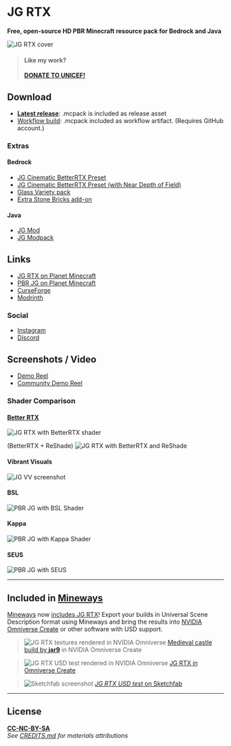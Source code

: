 # JG RTX

**Free, open-source HD PBR Minecraft resource pack for Bedrock and Java**

![JG RTX cover](https://static.planetminecraft.com/files/image/minecraft/texture-pack/2022/984/15781135-minecraftscreenshot_l.jpg)

> #### Like my work?
> **[DONATE TO UNICEF!](https://www.unicefusa.org/)**

## Download

- **[Latest release](https://github.com/jasonjgardner/jg-rtx/releases)**: .mcpack is included as release asset
- [Workflow build](https://github.com/jasonjgardner/jg-rtx/actions/workflows/main.yml?query=is%3Acompleted+branch%3Amain+actor%3Ajasonjgardner+event%3Apush): .mcpack included as workflow artifact. (Requires GitHub account.)

### Extras

#### Bedrock
- [JG Cinematic BetterRTX Preset](https://bedrock.graphics/presets/jg-cinematic-preset)
- [JG Cinematic BetterRTX Preset (with Near Depth of Field)](https://bedrock.graphics/presets/cinematic-betterrtx-preset-with-near-depth-of-field)
- [Glass Variety pack](https://github.com/jasonjgardner/jg-rtx/releases/download/v0.23.1/JG-RTX_Glass-Variety.mcpack)
- [Extra Stone Bricks add-on](https://jasonjgardner.gumroad.com/l/jgrtx-extra-bricks)

#### Java
- [JG Mod](https://modrinth.com/mod/jg-mod)
- [JG Modpack](https://modrinth.com/modpack/jg-modpack)

## Links
- [JG RTX on Planet Minecraft](https://www.planetminecraft.com/texture-pack/jg-rtx/)
- [PBR JG on Planet Minecraft](https://www.planetminecraft.com/texture-pack/pbr-jg/)
- [CurseForge](https://legacy.curseforge.com/minecraft/texture-packs/pbr-jg)
- [Modrinth](https://modrinth.com/resourcepack/pbr-jg)

### Social
- [Instagram](https://www.instagram.com/merncurft/ "Follow @merncurft on Instagram")
- [Discord](https://discord.gg/zAbpu3jWeJ "Join the JG RTX Discord")

## Screenshots / Video
- [Demo Reel](https://youtube.com/playlist?list=PL8PY_n6h2FGXHHcfU4ifiWdeIYg8TNB8N)
- [Community Demo Reel](https://youtube.com/playlist?list=PL8PY_n6h2FGW7OnrGPV4-rKQKYo_JvuBH)

### Shader Comparison
#### [Better RTX](https://bedrock.graphics)
![JG RTX with BetterRTX shader](https://github.com/jasonjgardner/jg-rtx/assets/1903667/0bc3d834-b90d-41b8-9b56-c82980b78a9d)

(BetterRTX + ReShade)
![JG RTX with BetterRTX and ReShade](https://github.com/user-attachments/assets/f337ce71-3e9f-4b67-9c0c-0b4e29fdc67e)

#### Vibrant Visuals

![JG VV screenshot](https://github.com/user-attachments/assets/646516e8-552e-4961-91bf-4f54773d1da1)

#### BSL
![PBR JG with BSL Shader](https://github.com/jasonjgardner/jg-rtx/assets/1903667/4240e652-da28-4127-bb4f-e89afb827793)

#### Kappa
![PBR JG with Kappa Shader](https://github.com/jasonjgardner/jg-rtx/assets/1903667/e94455e2-cadf-4bbc-9b67-94524dec3890)

#### SEUS
![PBR JG with SEUS](https://github.com/jasonjgardner/jg-rtx/assets/1903667/608ec372-8970-4a41-8d83-4f535d7a91d3)

---

## Included in [Mineways](http://mineways.com)

[Mineways](https://github.com/erich666/Mineways/) now [includes JG RTX](http://www.realtimerendering.com/erich/minecraft/public/mineways/textures.html#candy)! Export your builds in Universal Scene Description format using Mineways and bring the results into [NVIDIA Omniverse Create](https://www.nvidia.com/en-us/omniverse/) or other software with USD support.

> ![JG RTX textures rendered in NVIDIA Omniverse](https://user-images.githubusercontent.com/1903667/188157972-56088a5d-783a-4905-8a78-10fbebd87678.png)
> [Medieval castle build by __jar9__](https://www.minecraft-schematics.com/schematic/8481/) in NVIDIA Omniverse Create

> ![JG RTX USD test rendered in NVIDIA Omniverse](https://user-images.githubusercontent.com/1903667/143316694-f66bce34-158e-4557-aaa3-cb283b8f6ca5.jpg)
> [JG RTX in Omniverse Create](https://photos.app.goo.gl/gSzLeFGAN5rrfjER7)

> ![Sketchfab screenshot](https://user-images.githubusercontent.com/1903667/143307109-eaa3dd53-effe-41f4-a73c-4772d3eeb9ba.jpg)
> [_JG RTX USD test_ on Sketchfab](https://skfb.ly/oq9zu)

---

## License

**[CC-NC-BY-SA](LICENSE)**\
_See [CREDITS.md](docs/CREDITS.md) for materials attributions_
